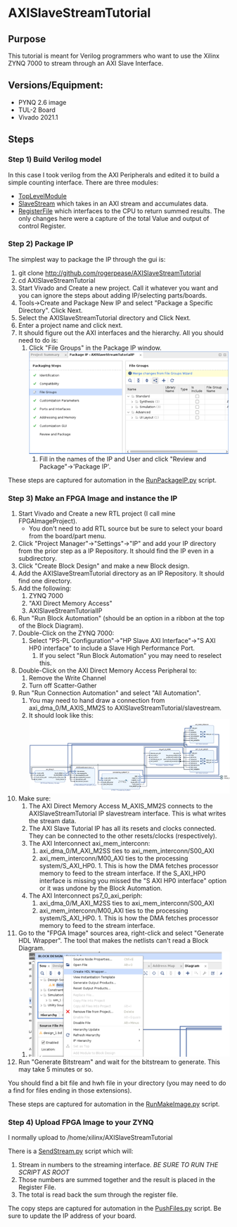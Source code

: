 # AXISlaveStreamTutorial


## Purpose

This tutorial is meant for Verilog programmers who want to use the Xilinx ZYNQ 7000 to stream through an AXI Slave Interface. 

## Versions/Equipment:

* PYNQ 2.6 image
* TUL-2 Board 
* Vivado 2021.1 

## Steps 

### Step 1) Build Verilog model 

In this case I took verilog from the AXI Peripherals and edited it to build a simple counting interface. 
There are three modules:

* [TopLevelModule](http://github.com/rogerpease/AXISlaveStreamTutorial/tree/main/Verilog/module/AXISlaveStreamTutorialIP.v  "Top Level")
* [SlaveStream](http://github.com/rogerpease/AXISlaveStreamTutorial/tree/main/Verilog/modules/AXISlaveStreamTutorialIP_SlaveStream.v) which takes in an AXI stream and accumulates data. 
* [RegisterFile](http://github.com/rogerpease/AXISlaveStreamTutorial/tree/main/Verilog/modules/AXISlaveStreamTutorialIP_SlaveRegisterFile.v) which interfaces to the CPU to return summed results. The only changes here were a capture of the total Value and output of control Register.   

### Step 2) Package IP

The simplest way to package the IP through the gui is:

1. git clone http://github.com/rogerpease/AXISlaveStreamTutorial 
1. cd AXISlaveStreamTutorial 
1. Start Vivado and Create a new project. Call it whatever you want and you can ignore the steps about adding IP/selecting parts/boards. 
1. Tools->Create and Package New IP and select "Package a Specific Directory". Click Next.
1. Select the AXISlaveStreamTutorial directory and Click Next.
1. Enter a project name and click next. 
1. It should figure out the AXI interfaces and the hierarchy.  All you should need to do is:
	1. Click "File Groups" in the Package IP window. !["Merge Changes from File Groups Wizard"](pics/FileGroups.png) 
        1. Fill in the names of the IP and User and click "Review and Package"->'Package IP'. 

These steps are captured for automation in the [RunPackageIP.py](http://github.com/rogerpease/AXISlaveStreamTutorial/RunPackageIP.py) script.  

### Step 3) Make an FPGA Image and instance the IP 

1. Start Vivado and Create a new RTL project (I call mine FPGAImageProject). 
	- You don't need to add RTL source but be sure to select your board from the board/part menu.
1. Click "Project Manager"->"Settings"->"IP" and add your IP directory from the prior step as a IP Repository. It should find the IP even in a subdirectory.
1. Click "Create Block Design" and make a new Block design.  
1. Add the AXISlaveStreamTutorial directory as an IP Repository. It should find one directory.  
1. Add the following:
	1. ZYNQ 7000 
	1. "AXI Direct Memory Access" 
	1. AXISlaveStreamTutorialIP 
1. Run "Run Block Automation" (should be an option in a ribbon at the top of the Block Diagram). 
1. Double-Click on the ZYNQ 7000:
 	1. Select "PS-PL Configuration"->"HP Slave AXI Interface"->"S AXI HP0 interface" to include a Slave High Performance Port. 
     	1. If you select "Run Block Automation" you may need to reselect this.
1. Double-Click on the AXI Direct Memory Access Peripheral to:
	1. Remove the Write Channel 
	1. Turn off Scatter-Gather 
1. Run "Run Connection Automation" and select "All Automation". 
	1. You may need to hand draw a connection from axi_dma_0/M_AXIS_MM2S to AXISlaveStreamTutorial/slavestream.
	1. It should look like this: !["Overlay Image"](pics/FPGABlock.png) 
1. Make sure:
	1. The AXI Direct Memory Access M_AXIS_MM2S connects to the AXISlaveStreamTutorial IP slavestream interface. This is what writes the stream data.   
	1. The AXI Slave Tutorial IP has all its resets and clocks connected. They can be connected to the other resets/clocks (respectively).  
	1. The AXI Interconnect axi_mem_interconn:
		1. axi_dma_0/M_AXI_M2SS ties to axi_mem_interconn/S00_AXI
		1. axi_mem_interconn/M00_AXI ties to the processing system/S_AXI_HP0.
                1. This is how the DMA fetches processor memory to feed to the stream interface. If the S_AXI_HP0 interface is missing you missed the "S AXI HP0 interface" option or it was undone by the Block Automation.
	1. The AXI Interconnect ps7_0_axi_periph:
		1. axi_dma_0/M_AXI_M2SS ties to axi_mem_interconn/S00_AXI
		1. axi_mem_interconn/M00_AXI ties to the processing system/S_AXI_HP0.
                1. This is how the DMA fetches processor memory to feed to the stream interface. 
1. Go to the "FPGA Image" sources area, right-click and select "Generate HDL Wrapper". The tool that makes the netlists can't read a Block Diagram. 
	1. !["HDL Wrapper"](pics/CreateHDLWrapper.png) 
1. Run "Generate Bitstream" and wait for the bitstream to generate. This may take 5 minutes or so. 

You should find a bit file and hwh file in your directory (you may need to do a find for files ending in those extensions).

These steps are captured for automation in the [RunMakeImage.py](http://github.com/rogerpease/AXISlaveStreamTutorial/RunMakeImage.py) script.  

### Step 4) Upload FPGA Image to your ZYNQ

I normally upload to /home/xilinx/AXISlaveStreamTutorial 

There is a [SendStream.py](http://github.com/rogerpease/AXISlaveStreamTutorial/SendStream.py) script which will:
1. Stream in numbers to the streaming interface. *BE SURE TO RUN THE SCRIPT AS ROOT* 
1. Those numbers are summed together and the result is placed in the Register File. 
1. The total is read back the sum through the register file. 

The copy steps are captured for automation in the [PushFiles.py](http://github.com/rogerpease/AXISlaveStreamTutorial/PushFiles.py) script. Be sure to update the IP address of your board.   
